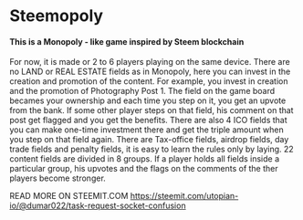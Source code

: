 # Steemopoly

#### This is a Monopoly - like game inspired by Steem blockchain
For now, it is made or 2 to 6 players playing on the same device. There are no LAND or REAL ESTATE fields as in Monopoly, here you can invest in the creation and promotion of the content. For example, you invest in creation and the promotion of Photography Post 1. The field on the game board becames your ownership and each time you step on it, you get an upvote from the bank. If some other player steps on that field, his comment on that post get flagged and you get the benefits. 
There are also 4 ICO fields that you can make one-time investment there and get the triple amount when you step on that field again.
There are Tax-office fields, airdrop fields, day trade fields and penalty fields, it is easy to learn the rules only by laying.
22 content fields are divided in 8 groups. If a player holds all fields inside a particular group, his upvotes and the flags on the comments of the ther players become stronger. 

READ MORE ON STEEMIT.COM 
https://steemit.com/utopian-io/@dumar022/task-request-socket-confusion
